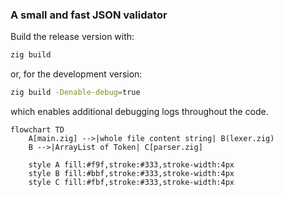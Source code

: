### A small and fast JSON validator 

Build the release version with: 
```bash 
zig build 
```

or, for the development version: 
```bash 
zig build -Denable-debug=true
```
which enables additional debugging logs throughout the code.


```mermaid 
flowchart TD
    A[main.zig] -->|whole file content string| B(lexer.zig)
    B -->|ArrayList of Token| C[parser.zig]

    style A fill:#f9f,stroke:#333,stroke-width:4px
    style B fill:#bbf,stroke:#333,stroke-width:4px
    style C fill:#fbf,stroke:#333,stroke-width:4px
```